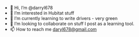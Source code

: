 - 👋 Hi, I’m @darryl678
- 👀 I’m interested in Hubitat stuff
- 🌱 I’m currently learning to write drivers - very green
- 💞️ I’m looking to collaborate on stuff I post as a learning tool.
- 📫 How to reach me daryl678@gmail.com

<!---
darryl678/darryl678 is a ✨ special ✨ repository because its `README.md` (this file) appears on your GitHub profile.
You can click the Preview link to take a look at your changes.
--->
